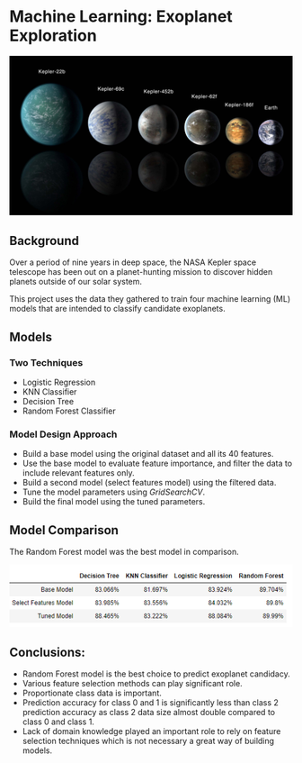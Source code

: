 # Machine Learning: Exoplanet Exploration

![exoplanets.jpg](Images/exoplanets.jpg)

## Background
Over a period of nine years in deep space, the NASA Kepler space telescope has been out on a planet-hunting mission to discover hidden planets outside of our solar system.

This project uses the data they gathered to train four machine learning (ML) models that are intended to classify candidate exoplanets. 

## Models
### Two Techniques
- Logistic Regression
- KNN Classifier
- Decision Tree
- Random Forest Classifier

### Model Design Approach
- Build a base model using the original dataset and all its 40 features.
- Use the base model to evaluate feature importance, and filter the data to include relevant features only.
- Build a second model (select features model) using the filtered data.
- Tune the model parameters using *GridSearchCV*.
- Build the final model using the tuned parameters. 

## Model Comparison
The Random Forest model was the best model in comparison.  

![FinalModel](Images/FinalModel.PNG)

## Conclusions:
- Random Forest model is the best choice to predict exoplanet candidacy. 
- Various feature selection methods can play significant role.
- Proportionate class data is important. 
- Prediction accuracy for class 0 and 1 is significantly less than class 2 prediction accuracy as class 2 data size almost double compared to class 0 and class 1.
- Lack of domain knowledge played an important role to rely on feature selection techniques which is not necessary a great way of building models.